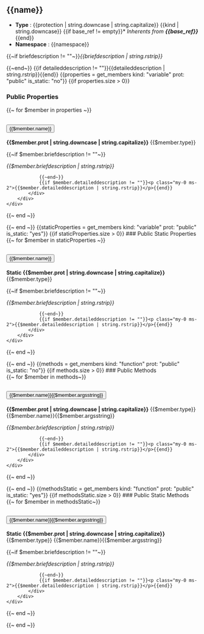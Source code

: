 ## {{name}}
* **Type** : {{protection | string.downcase | string.capitalize}} {{kind | string.downcase}}
{{if base_ref != empty}}* _Inherents from **{{base_ref}}**_ {{end}}
* **Namespace** : {{namespace}}

{{~if briefdescription != ""~}}_{{briefdescription | string.rstrip}}_

{{~end~}}
{{if detaileddescription != ""}}{{detaileddescription | string.rstrip}}{{end}}
{{properties = get_members kind: "variable" prot: "public" is_static: "no"}}
{{if properties.size > 0}}
### Public Properties
<div class="accordion" id="properties">
{{~ for $member in properties ~}}
	<div class="accordion-item">
		<h2 class="accordion-header">
           <button id="{{$member.name}}-heading" class="accordion-button collapsed" type="button" data-bs-toggle="collapse" data-bs-target="#{{$member.name}}" aria-expanded="false" aria-controls="{{$member.name}}">
            {{$member.name}}
			</button>
		</h2>
		<div id="{{$member.name}}" class="accordion-collapse collapse" aria-labelledby="{{$member.name}}-heading" data-bs-parent="#properties">
			<div class="accordion-body">
				<p class="my-0 ms-2"><b>{{$member.prot | string.downcase | string.capitalize}}</b> {{$member.type}}</p>
				{{~if $member.briefdescription != ""~}}<p class="my-0 ms-2"><i>{{$member.briefdescription | string.rstrip}}</i></p>
				
				{{~end~}}
				{{if $member.detaileddescription != ""}}<p class="my-0 ms-2">{{$member.detaileddescription | string.rstrip}}</p>{{end}}
			</div>
		</div>
	</div>
{{~ end ~}}
</div>
{{~ end ~}}
{{staticProperties = get_members kind: "variable" prot: "public" is_static: "yes"}}
{{if staticProperties.size > 0}}
### Public Static Properties
<div class="accordion" id="propertiesStatic">
{{~ for $member in staticProperties ~}}
	<div class="accordion-item">
		<h2 class="accordion-header">
           <button id="{{$member.name}}-heading" class="accordion-button collapsed" type="button" data-bs-toggle="collapse" data-bs-target="#{{$member.name}}" aria-expanded="false" aria-controls="{{$member.name}}">
            {{$member.name}}
			</button>
		</h2>
		<div id="{{$member.name}}" class="accordion-collapse collapse" aria-labelledby="{{$member.name}}-heading" data-bs-parent="#propertiesStatic">
			<div class="accordion-body">
				<p class="my-0 ms-2"><b>Static {{$member.prot | string.downcase | string.capitalize}}</b> {{$member.type}}</p>
				{{~if $member.briefdescription != ""~}}<p class="my-0 ms-2"><i>{{$member.briefdescription | string.rstrip}}</i></p>
				
				{{~end~}}
				{{if $member.detaileddescription != ""}}<p class="my-0 ms-2">{{$member.detaileddescription | string.rstrip}}</p>{{end}}
			</div>
		</div>
	</div>
{{~ end ~}}
</div>
{{~ end ~}}
{{methods = get_members kind: "function" prot: "public" is_static: "no"}}
{{if methods.size > 0}}
### Public Methods
<div class="accordion" id="methods">
{{~ for $member in methods~}}
	<div class="accordion-item">
		<h2 class="accordion-header">
           <button id="{{$member.name}}{{$member.argsstring}}-heading" class="accordion-button collapsed" type="button" data-bs-toggle="collapse" data-bs-target="#{{$member.name}}{{$member.argsstring}}" aria-expanded="false" aria-controls="{{$member.name}}{{$member.argsstring}}">
            {{$member.name}}{{$member.argsstring}}
			</button>
		</h2>
		<div id="{{$member.name}}{{$member.argsstring}}" class="accordion-collapse collapse" aria-labelledby="{{$member.name}}{{$member.argsstring}}-heading" data-bs-parent="#methods">
			<div class="accordion-body">
				<p class="my-0 ms-2"><b>{{$member.prot | string.downcase | string.capitalize}}</b> {{$member.type}} {{$member.name}}{{$member.argsstring}}</p
				{{~if $member.briefdescription != ""~}}<p class="my-0 ms-2"><i>{{$member.briefdescription | string.rstrip}}</i></p>
				
				{{~end~}}
				{{if $member.detaileddescription != ""}}<p class="my-0 ms-2">{{$member.detaileddescription | string.rstrip}}</p>{{end}}
			</div>
		</div>
	</div>
{{~ end ~}}
</div>
{{~ end ~}}
{{methodsStatic = get_members kind: "function" prot: "public" is_static: "yes"}}
{{if methodsStatic.size > 0}}
### Public Static Methods
<div class="accordion" id="methodsStatic">
{{~ for $member in methodsStatic~}}
	<div class="accordion-item">
		<h2 class="accordion-header">
           <button id="{{$member.name}}{{$member.argsstring}}-heading" class="accordion-button collapsed" type="button" data-bs-toggle="collapse" data-bs-target="#{{$member.name}}{{$member.argsstring}}" aria-expanded="false" aria-controls="{{$member.name}}{{$member.argsstring}}">
            {{$member.name}}{{$member.argsstring}}
			</button>
		</h2>
		<div id="{{$member.name}}" class="accordion-collapse collapse" aria-labelledby="{{$member.name}}-heading" data-bs-parent="#methodsStatic">
			<div class="accordion-body">
				<p class="my-0 ms-2"><b>Static {{$member.prot | string.downcase | string.capitalize}}</b> {{$member.type}} {{$member.name}}{{$member.argsstring}}</p>
				{{~if $member.briefdescription != ""~}}<p class="my-0 ms-2"><i>{{$member.briefdescription | string.rstrip}}</i></p>
				
				{{~end~}}
				{{if $member.detaileddescription != ""}}<p class="my-0 ms-2">{{$member.detaileddescription | string.rstrip}}</p>{{end}}
			</div>
		</div>
	</div>
{{~ end ~}}
</div>
{{~ end ~}}